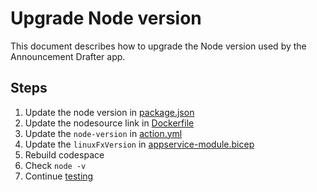 # Upgrade Node version

This document describes how to upgrade the Node version used by the Announcement Drafter app.

## Steps

1. Update the node version in [package.json](/web-app/package.json)
2. Update the nodesource link in [Dockerfile](/.devcontainer/Dockerfile)
3. Update the `node-version` in [action.yml](/.github/workflows/composite/web-app-build-test/action.yml)
4. Update the `linuxFxVersion` in [appservice-module.bicep](/infrastructure/modules/appservice-module.bicep)
5. Rebuild codespace
6. Check `node -v`
7. Continue [testing](./testing.md)
